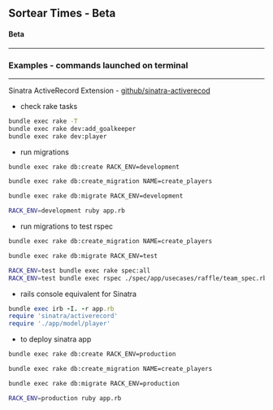 ## Sortear Times - Beta
#### Beta

---

### Examples - commands launched on terminal
---

Sinatra ActiveRecord Extension - [github/sinatra-activerecod](https://github.com/sinatra-activerecord/sinatra-activerecord)

- check rake tasks

```bash
bundle exec rake -T
bundle exec rake dev:add_goalkeeper
bundle exec rake dev:player
```

- run migrations

```bash
bundle exec rake db:create RACK_ENV=development

bundle exec rake db:create_migration NAME=create_players

bundle exec rake db:migrate RACK_ENV=development

RACK_ENV=development ruby app.rb
```

- run migrations to test rspec

```bash
bundle exec rake db:create_migration NAME=create_players

bundle exec rake db:migrate RACK_ENV=test

RACK_ENV=test bundle exec rake spec:all
RACK_ENV=test bundle exec rspec ./spec/app/usecases/raffle/team_spec.rb
```

- rails console equivalent for Sinatra

```ruby
bundle exec irb -I. -r app.rb
require 'sinatra/activerecord'
require './app/model/player'
```

- to deploy sinatra app

```bash
bundle exec rake db:create RACK_ENV=production

bundle exec rake db:create_migration NAME=create_players

bundle exec rake db:migrate RACK_ENV=production

RACK_ENV=production ruby app.rb
```